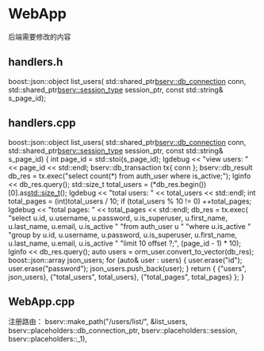 # WebApp

后端需要修改的内容


## handlers.h

boost::json::object list_users(
    std::shared_ptr<bserv::db_connection> conn,
    std::shared_ptr<bserv::session_type> session_ptr,
    const std::string& s_page_id);


## handlers.cpp

boost::json::object list_users(
	std::shared_ptr<bserv::db_connection> conn,
	std::shared_ptr<bserv::session_type> session_ptr,
	const std::string& s_page_id) {
	int page_id = std::stoi(s_page_id);
	lgdebug << "view users: " << page_id << std::endl;
	bserv::db_transaction tx{ conn };
	bserv::db_result db_res = tx.exec("select count(*) from auth_user where is_active;");
	lginfo << db_res.query();
	std::size_t total_users = (*db_res.begin())[0].as<std::size_t>();
	lgdebug << "total users: " << total_users << std::endl;
	int total_pages = (int)total_users / 10;
	if (total_users % 10 != 0) ++total_pages;
	lgdebug << "total pages: " << total_pages << std::endl;
	db_res = tx.exec(
		"select u.id, u.username, u.password, u.is_superuser, u.first_name, u.last_name, u.email, u.is_active "
		"from auth_user u "
		"where u.is_active "
		"group by u.id, u.username, u.password, u.is_superuser, u.first_name, u.last_name, u.email, u.is_active "
		"limit 10 offset ?;",
		(page_id - 1) * 10);
	lginfo << db_res.query();
	auto users = orm_user.convert_to_vector(db_res);
	boost::json::array json_users;
	for (auto& user : users) {
		user.erase("id");
		user.erase("password");
		json_users.push_back(user);
	}
	return { {"users", json_users}, {"total_users", total_users}, {"total_pages", total_pages} };
}


## WebApp.cpp

注册路由：
		bserv::make_path("/users/list/<int>", &list_users,
			bserv::placeholders::db_connection_ptr,
			bserv::placeholders::session,
			bserv::placeholders::_1),
